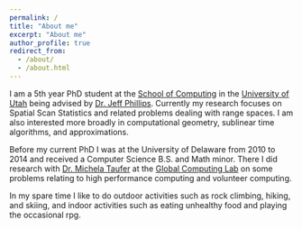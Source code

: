 ```yaml
---
permalink: /
title: "About me"
excerpt: "About me"
author_profile: true
redirect_from: 
  - /about/
  - /about.html
---
```


I am a 5th year PhD student at the [School of Computing](http://www.cs.utah.edu/) in the [University of Utah](https://www.utah.edu/) being advised by [Dr. Jeff Phillips](http://www.cs.utah.edu/~jeffp/). Currently my research focuses on Spatial Scan Statistics and related problems dealing with range spaces. I am also interested more broadly in computational geometry, sublinear time algorithms, and approximations.

Before my current PhD I was at the University of Delaware from 2010 to 2014 and received a Computer Science B.S. and Math minor. There I did research with [Dr. Michela Taufer](https://www.eecs.utk.edu/people/faculty/dr-michela-taufer/) at the [Global Computing Lab](https://globalcomputing.group/about.html) on some problems relating to high performance computing and volunteer computing.

In my spare time I like to do outdoor activities such as rock climbing, hiking, and skiing, and indoor activities such as eating unhealthy food and playing the occasional rpg.

